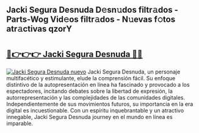 ## Jacki Segura Desnuda D𝚎sn𝚞dos filtr𝚊dos - Parts-Wog Vid𝚎os filtr𝚊dos - N𝚞evas f𝚘tos atr𝚊ctivas qzorY

# <h2><a href="http://mba8cn.tromn.icu/?c=Jacki+Segura+Desnuda">🔗👉👉👉 Jacki Segura Desnuda 🔗🔗</a></h2>

[![Jacki Segura Desnuda nuevo](https://i.imgur.com/pEAQMta.gif)](http://mba8cn.tromn.icu/?c=Jacki+Segura+Desnuda)
Jacki Segura Desnuda, un personaje multifacético y estimulante, elude la comprensión fácil. Su enfoque distintivo de la autopresentación en línea ha fascinado y provocado a los espectadores, incitando debates sobre la libertad de expresión, la autorrepresentación y las complejidades de las comunidades digitales. Independientemente de sus movimientos futuros, su importancia en la era digital es incuestionable. Con un espíritu inquebrantable y un atractivo innegable, Jacki Segura Desnuda journey en el mundo en línea es imparable.
